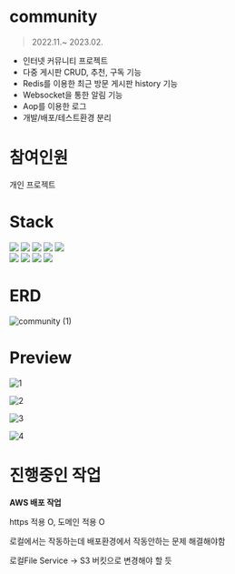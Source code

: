 # community
<blockquote>
	<p dir="auto">2022.11.~ 2023.02.</p>
</blockquote>

<ul dir="auto">
	<li>인터넷 커뮤니티 프로젝트</li>
	<li>다중 게시판 CRUD, 추천, 구독 기능</li>
	<li>Redis를 이용한 최근 방문 게시판 history 기능</li>
	<li>Websocket을 통한 알림 기능</li>
	<li>Aop를 이용한 로그</li>
	<li>개발/배포/테스트환경 분리</li>
</ul>

# 참여인원
<p dir="auto">개인 프로젝트</p>


# Stack
<div>
	<img src="https://img.shields.io/badge/Java-007396.svg?&amp;style=for-the-badge&amp;logo=Java&amp;logoColor=white" style="max-width: 100%;">
	<img src="https://img.shields.io/badge/Spring_Boot-6DB33F.svg?&amp;style=for-the-badge&amp;logo=Spring-Boot&amp;logoColor=white" style="max-width: 100%;">
	<img src="https://img.shields.io/badge/Spring_Security-6DB33F.svg?&amp;style=for-the-badge&amp;logo=Spring-Securityt&amp;logoColor=white" style="max-width: 100%;">
	<img src="https://img.shields.io/badge/Gradle-02303A.svg?&amp;style=for-the-badge&amp;logo=Gradle&amp;logoColor=white" style="max-width: 100%;">
	<img src="https://img.shields.io/badge/JavaScript-F7DF1E.svg?&amp;style=for-the-badge&amp;logo=JavaScript&amp;logoColor=white" style="max-width: 100%;">
</div>	
<div>
	<img src="https://img.shields.io/badge/MySQL-4479A1.svg?&amp;style=for-the-badge&amp;logo=MySQL&amp;logoColor=white" style="max-width: 100%;">
	<img src="https://img.shields.io/badge/Redis-DC382D.svg?&amp;style=for-the-badge&amp;logo=Redis&amp;logoColor=white" style="max-width: 100%;">
	<img src="https://img.shields.io/badge/Thymeleaf-005F0F.svg?&amp;style=for-the-badge&amp;logo=Redis&amp;logoColor=white" style="max-width: 100%;">
	<img src="https://img.shields.io/badge/JPA-59666C.svg?&amp;style=for-the-badge&amp;logo=Hibernate&amp;logoColor=white" style="max-width: 100%;">
</div>



# ERD
![community (1)](https://user-images.githubusercontent.com/114653884/222240493-a6a6a5a0-4fd8-438f-a1e4-cbcf60285681.png)



# Preview

![1](https://user-images.githubusercontent.com/114653884/223019656-7e460664-7e21-4a47-9086-f0dedf18c4b6.gif)

![2](https://user-images.githubusercontent.com/114653884/223019671-6e5a6dde-ec5d-410c-9e06-9f40b5c06211.gif)

![3](https://user-images.githubusercontent.com/114653884/223019682-ac230e4e-c6f2-4ca6-af9b-ccfefd41dd77.gif)

![4](https://user-images.githubusercontent.com/114653884/223019687-df1d1193-05f9-4149-8aaf-3d8558316c4a.gif)


# 진행중인 작업
<strong> AWS 배포 작업</strong>
<p dir="auto">https 적용 O, 도메인 적용 O</p>
<p dir="auto">로컬에서는 작동하는데 배포환경에서 작동안하는 문제 해결해야함</p>
<p dir="auto">로컬File Service -> S3 버킷으로 변경해야 할 듯</p>
